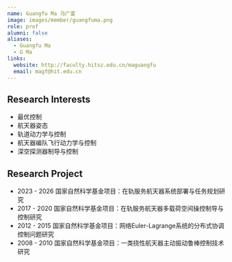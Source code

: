 ```yaml
---
name: Guangfu Ma 马广富
image: images/member/guangfuma.png
role: prof
alumni: false
aliases:
  - Guangfu Ma
  - G Ma
links:
  website: http://faculty.hitsz.edu.cn/maguangfu
  email: magf@hit.edu.cn
---
```


## Research Interests

- 最优控制
- 航天器姿态
- 轨道动力学与控制
- 航天器编队飞行动力学与控制
- 深空探测器制导与控制

## Research Project

- 2023 - 2026 国家自然科学基金项目：在轨服务航天器系统部署与任务规划研究
- 2017 - 2020 国家自然科学基金项目：在轨服务航天器多载荷空间操控制导与控制研究
- 2012 - 2015 国家自然科学基金项目：网络Euler-Lagrange系统的分布式协调控制问题研究
- 2008 - 2010 国家自然科学基金项目：一类挠性航天器主动振动鲁棒控制技术研究